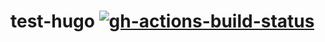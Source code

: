 # test-hugo [![gh-actions-build-status](https://github.com/royfrancis/test-hugo/workflows/build/badge.svg)](https://github.com/royfrancis/test-hugo/actions?workflow=build)
